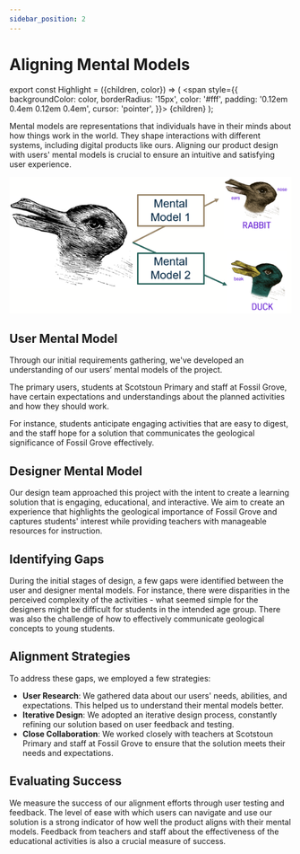```yaml
---
sidebar_position: 2
---
```


# Aligning Mental Models

export const Highlight = ({children, color}) => (
<span
style={{
      backgroundColor: color,
      borderRadius: '15px',
      color: '#fff',
      padding: '0.12em 0.4em 0.12em 0.4em',
      cursor: 'pointer',
    }}>
{children}
</span>
);

Mental models are representations that individuals have in their minds about how things work in the world. They shape interactions with different systems, including digital products like ours. Aligning our product design with users' mental models is crucial to ensure an intuitive and satisfying user experience.

![Mental Model](../../static/img/ideation/mental_model.png)

## User Mental Model

Through our initial requirements gathering, we've developed an understanding of our users’ mental models of the project.

The primary users, students at Scotstoun Primary and staff at Fossil Grove, have certain expectations and understandings about the planned activities and how they should work.

For instance, students anticipate <Highlight color="#11a281">engaging activities</Highlight> that are easy to digest, and the staff hope for a solution that communicates the <Highlight color="#11a281">geological significance</Highlight> of Fossil Grove effectively.

## Designer Mental Model

Our design team approached this project with the intent to create a learning solution that is engaging, educational, and interactive. We aim to create an experience that highlights the geological importance of Fossil Grove and captures students' interest while providing teachers with manageable resources for instruction.

## Identifying Gaps

During the initial stages of design, a few gaps were identified between the user and designer mental models. For instance, there were disparities in the perceived complexity of the activities - what seemed simple for the designers might be difficult for students in the intended age group. There was also the challenge of how to effectively communicate geological concepts to young students.

## Alignment Strategies

To address these gaps, we employed a few strategies:

- **User Research**: We gathered data about our users' needs, abilities, and expectations. This helped us to understand their mental models better.
- **Iterative Design**: We adopted an iterative design process, constantly refining our solution based on user feedback and testing.
- **Close Collaboration**: We worked closely with teachers at Scotstoun Primary and staff at Fossil Grove to ensure that the solution meets their needs and expectations.

## Evaluating Success

We measure the success of our alignment efforts through user testing and feedback. The level of ease with which users can navigate and use our solution is a strong indicator of how well the product aligns with their mental models. Feedback from teachers and staff about the effectiveness of the educational activities is also a crucial measure of success.

